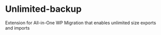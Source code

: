 # Unlimited-backup
Extension for All-in-One WP Migration that enables unlimited size exports and imports
